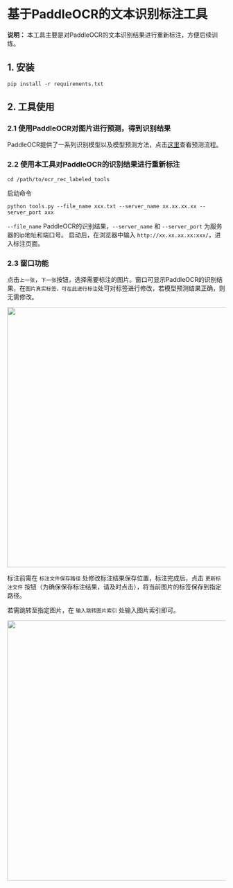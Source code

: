 # 基于PaddleOCR的文本识别标注工具

**说明：** 本工具主要是对PaddleOCR的文本识别结果进行重新标注，方便后续训练。

<a name="1"></a>
## 1. 安装

  ```
  pip install -r requirements.txt
  ```

<a name="2"></a>
## 2. 工具使用
<a name="21"></a>
### 2.1 使用PaddleOCR对图片进行预测，得到识别结果

PaddleOCR提供了一系列识别模型以及模型预测方法，点击[这里](https://github.com/PaddlePaddle/PaddleOCR/blob/dygraph/doc/doc_ch/recognition.md#3-%E6%A8%A1%E5%9E%8B%E8%AF%84%E4%BC%B0%E4%B8%8E%E9%A2%84%E6%B5%8B)查看预测流程。


<a name="21"></a>
### 2.2 使用本工具对PaddleOCR的识别结果进行重新标注
```
cd /path/to/ocr_rec_labeled_tools
```

启动命令

```
python tools.py --file_name xxx.txt --server_name xx.xx.xx.xx --server_port xxx
```

`--file_name` PaddleOCR的识别结果，`--server_name` 和 `--server_port` 为服务器的ip地址和端口号。
启动后，在浏览器中输入 `http://xx.xx.xx.xx:xxx/`，进入标注页面。

<a name="21"></a>
### 2.3 窗口功能
点击`上一张`，`下一张`按钮，选择需要标注的图片。窗口可显示PaddleOCR的识别结果，在`图片真实标签，可在此进行标注`处可对标签进行修改，若模型预测结果正确，则无需修改。

<p align="center">
 <img src="https://github.com/PaddlePaddle/PaddleDetection/assets/94225063/92622fdb-da87-4495-b2bd-ec808175d87c" align="middle" width = "600"/>

标注前需在 `标注文件保存路径` 处修改标注结果保存位置，标注完成后，点击 `更新标注文件` 按钮（为确保保存标注结果，请及时点击），将当前图片的标签保存到指定路径。

若需跳转至指定图片，在 `输入跳转图片索引` 处输入图片索引即可。

<p align="center">
 <img src="https://github.com/PaddlePaddle/PaddleDetection/assets/94225063/d92cb5c7-0256-4495-a1c9-c5c3e4b573c6" align="middle" width = "600"/>

